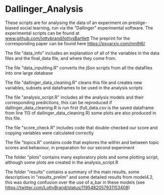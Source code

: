 # Dallinger_Analysis
These scripts are for analysing the data of an experiment on prestige-biased social learning, run via the "Dallinger" experimental software. 
The experimental scripts can be found at www.github.com/lottybrand/lottysBartlett
The preprint for the corresponding paper can be found here https://psyarxiv.com/mn9t6/ 

The file "data_info" includes an explanation of all of the variables in the data files and the final_data file, and where they come from. 

The file "data_inputting.R" converts the jSon scripts from all the datafiles into one large database

The file "dallinger_data_cleaning.R" cleans this file and creates new variables, subsets and dataframes to be used in the analysis scripts

The file "analysis_script.R" includes all the analysis models and their corresponding predictions, 
this can be reproduced if dallinger_data_cleaning.R is run first (full_data.csv is the saved dataframe from line 113 of dallinger_data_cleaning.R)
some plots are also produced in this file. 

The file "score_check.R" includes code that double-checked our score and copying variables were calculated correctly

The file "topics.R" contains code that explores the within and between topic scores and behaviour, in preparation for our second experiment

The folder "plots" contains many exploratory plots and some plotting script, although some plots are created in the analysis_script.R

The folder "results" contains a summary of the main results, some descriptives in "results_prelim" and some detailed results from model4.2, 
this was during confusion over the use of a_bar in these models (see https://twitter.com/LottyBrand/status/1195482057931153408) 

